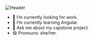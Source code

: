 ![Header](https://github.com/emilyvanakker/profile/blob/4cd6421ea03b65b95b674025e915b14f2bc3d441/github_banner.png "Header")
- 🔭 I’m currently looking for work.
- 🌱 I’m currently learning Angular.
- 💬 Ask me about my capstone project.
- 😄 Pronouns: she/her.
